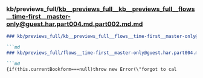 ### kb/previews_full/kb__previews_full__kb__previews_full__flows__time-first__master-only@guest.har.part004.md.part002.md.md

```md
### kb/previews_full/kb__previews_full__flows__time-first__master-only@guest.har.part004.md.part002.md

```md
### kb/previews_full/flows__time-first__master-only@guest.har.part004.md (part 002)

```md
{if(this.currentBookform===null)throw new Error(\"forgot to cal
```

```

```

```
